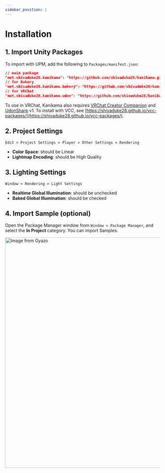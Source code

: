```yaml
---
sidebar_position: 1
---
```


# Installation

## 1. Import Unity Packages

To import with UPM, add the following to `Packages/manifest.json`:

```json
// main package
"net.shivaduke28.kanikama": "https://github.com/shivaduke28/kanikama.git?path=Kanikama/Packages/net.shivaduke28.kanikama",
// for Bakery
"net.shivaduke28.kanikama.bakery": "https://github.com/shivaduke28/kanikama.git?path=Kanikama/Packages/net.shivaduke28.kanikama.bakery",
// for VRChat
"net.shivaduke28.kanikama.udon": "https://github.com/shivaduke28/kanikama.git?path=Kanikama/Packages/net.shivaduke28.kanikama.udon"
```

To use in VRChat, Kanikama also requires [VRChat Creator Companion](https://vcc.docs.vrchat.com/) and [UdonSharp](https://udonsharp.docs.vrchat.com/) v1. To install with VCC, see [https://shivaduke28.github.io/vcc-packages/](https://shivaduke28.github.io/vcc-packages/).


## 2. Project Settings

`Edit > Project Settings > Player > Other Settings > Rendering`

- **Color Space**: should be Linear
- **Lightmap Encoding**: should be High Quality


## 3. Lighting Settings

`Window > Rendering > Light Settings`

- **Realtime Global Illumination**: should be unchecked
- **Baked Global Illumination**: should be checked

## 4. Import Sample (optional)

Open the Package Manager window from `Window > Package Manager`, and select the **In Project** category. You can import Samples.

<a href="https://gyazo.com/5c5f1c04a167780abfb61227dbaf96a1"><img src="https://i.gyazo.com/5c5f1c04a167780abfb61227dbaf96a1.jpg" alt="Image from Gyazo" width="749"/></a>